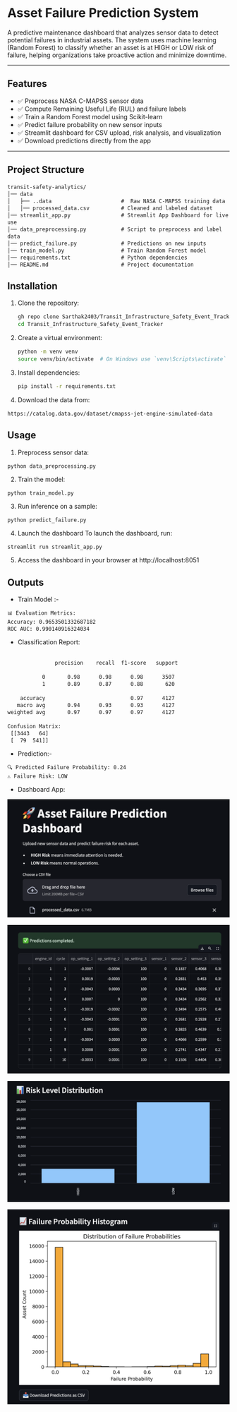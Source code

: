 # Asset Failure Prediction System

A predictive maintenance dashboard that analyzes sensor data to detect potential failures in industrial assets. The system uses machine learning (Random Forest) to classify whether an asset is at HIGH or LOW risk of failure, helping organizations take proactive action and minimize downtime.

---

## Features

- ✅ Preprocess NASA C-MAPSS sensor data
- ✅ Compute Remaining Useful Life (RUL) and failure labels
- ✅ Train a Random Forest model using Scikit-learn
- ✅ Predict failure probability on new sensor inputs
- ✅ Streamlit dashboard for CSV upload, risk analysis, and visualization
- ✅ Download predictions directly from the app

---

## Project Structure
```
transit-safety-analytics/
│── data                            
│   ├── ..data                      #  Raw NASA C-MAPSS training data
│   │── processed_data.csv          # Cleaned and labeled dataset 
│── streamlit_app.py                # Streamlit App Dashboard for live use
│── data_preprocessing.py           # Script to preprocess and label data 
│── predict_failure.py              # Predictions on new inputs
│── train_model.py                  # Train Random Forest model
│── requirements.txt                # Python dependencies
│── README.md                       # Project documentation
```

## Installation

1. Clone the repository:
   ```bash
   gh repo clone Sarthak2403/Transit_Infrastructure_Safety_Event_Tracker
   cd Transit_Infrastructure_Safety_Event_Tracker

2. Create a virtual environment:
   ```bash
   python -m venv venv
   source venv/bin/activate  # On Windows use `venv\Scripts\activate`
   ```
3. Install dependencies:
   ```bash
   pip install -r requirements.txt
   ```

4. Download the data from:
```
https://catalog.data.gov/dataset/cmapss-jet-engine-simulated-data
```

## Usage
1. Preprocess sensor data:
```
python data_preprocessing.py
```

2. Train the model:
```
python train_model.py
```

3. Run inference on a sample:
```
python predict_failure.py
```

4. Launch the dashboard
To launch the dashboard, run:
```bash
streamlit run streamlit_app.py
```

5. Access the dashboard in your browser at http://localhost:8051

## Outputs

- Train Model :-

```
📊 Evaluation Metrics:
Accuracy: 0.9653501332687182
ROC AUC: 0.990140916324034
```

- Classification Report:

```

               precision    recall  f1-score   support

           0       0.98      0.98      0.98      3507
           1       0.89      0.87      0.88       620

    accuracy                           0.97      4127
   macro avg       0.94      0.93      0.93      4127
weighted avg       0.97      0.97      0.97      4127

Confusion Matrix:
 [[3443   64]
 [  79  541]]
```

- Prediction:-

```
🔍 Predicted Failure Probability: 0.24
⚠️ Failure Risk: LOW
```
- Dashboard App:

![Alt text](Outputs/Output_1.png)

![Alt text](Outputs/Output_2.png)

![Alt text](Outputs/Output_3.png)

![Alt text](Outputs/Output_4.png)